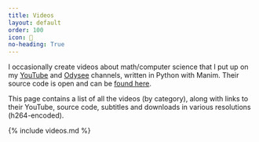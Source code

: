 ```yaml
---
title: Videos
layout: default
order: 100
icon: 
no-heading: True
---
```


I occasionally create videos about math/computer science that I put up on my [YouTube](https://www.youtube.com/channel/UC_IaBSHmisYbiYlv32EeNkQ) and [Odysee](https://odysee.com/$/invite/@TomasSlama) channels, written in Python with Manim. Their source code is open and can be [found here](https://github.com/xiaoxiae/videos).

This page contains a list of all the videos (by category), along with links to their YouTube, source code, subtitles and downloads in various resolutions (h264-encoded).

{% include videos.md %}
